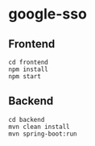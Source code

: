 # google-sso

## Frontend
```shell
cd frontend
npm install
npm start
```

## Backend
```shell
cd backend
mvn clean install
mvn spring-boot:run
```